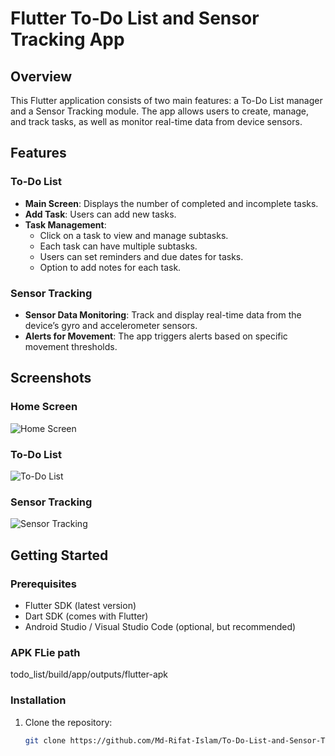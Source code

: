 # Flutter To-Do List and Sensor Tracking App

## Overview
This Flutter application consists of two main features: a To-Do List manager and a Sensor Tracking module. The app allows users to create, manage, and track tasks, as well as monitor real-time data from device sensors.

## Features
### To-Do List
- **Main Screen**: Displays the number of completed and incomplete tasks.
- **Add Task**: Users can add new tasks.
- **Task Management**:
    - Click on a task to view and manage subtasks.
    - Each task can have multiple subtasks.
    - Users can set reminders and due dates for tasks.
    - Option to add notes for each task.

### Sensor Tracking
- **Sensor Data Monitoring**: Track and display real-time data from the device’s gyro and accelerometer sensors.
- **Alerts for Movement**: The app triggers alerts based on specific movement thresholds.

## Screenshots
### Home Screen
![Home Screen](assets/screenshots/home_screen.png)

### To-Do List
![To-Do List](assets/screenshots/todo_list.png)

### Sensor Tracking
![Sensor Tracking](assets/screenshots/sensor.png)

## Getting Started

### Prerequisites
- Flutter SDK (latest version)
- Dart SDK (comes with Flutter)
- Android Studio / Visual Studio Code (optional, but recommended)

### APK FLie path
todo_list/build/app/outputs/flutter-apk

### Installation
1. Clone the repository:
   ```bash
   git clone https://github.com/Md-Rifat-Islam/To-Do-List-and-Sensor-Tracking-App-Flutter-.git
   
